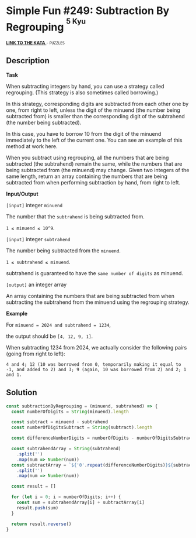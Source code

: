 <h1>Simple Fun #249: Subtraction By Regrouping <sup><sup>5 Kyu</sup></sup></h1>

<sup>
  <a href="https://www.codewars.com/kata/590c3b1ff06c49a024000001">
    <strong>LINK TO THE KATA</strong>
  </a> - <code>PUZZLES</code>
</sup>

## Description

**Task**

When subtracting integers by hand, you can use a strategy called regrouping. (This strategy is also sometimes called borrowing.)

In this strategy, corresponding digits are subtracted from each other one by one, from right to left, unless the digit of the minuend (the number being subtracted from) is smaller than the corresponding digit of the subtrahend (the number being subtracted).

In this case, you have to borrow 10 from the digit of the minuend immediately to the left of the current one. You can see an example of this method at work here.

When you subtract using regrouping, all the numbers that are being subtracted (the subtrahend) remain the same, while the numbers that are being subtracted from (the minuend) may change. Given two integers of the same length, return an array containing the numbers that are being subtracted from when performing subtraction by hand, from right to left.

**Input/Output**

`[input]` integer `minuend`

The number that the `subtrahend` is being subtracted from.

`1 ≤ minuend ≤ 10^9`.

`[input]` integer `subtrahend`

The number being subtracted from the `minuend`.

`1 ≤ subtrahend ≤ minuend`.

subtrahend is guaranteed to have the `same number of digits` as minuend.

`[output]` an integer array

An array containing the numbers that are being subtracted from when subtracting the subtrahend from the minuend using the regrouping strategy.

**Example**

For `minuend = 2024 and subtrahend = 1234`,

the output should be `[4, 12, 9, 1]`.

When subtracting 1234 from 2024, we actually consider the following pairs (going from right to left):

```
4 and 4; 12 (10 was borrowed from 0, temporarily making it equal to -1, and added to 2) and 3; 9 (again, 10 was borrowed from 2) and 2; 1 and 1.
```

## Solution

```javascript
const subtractionByRegrouping = (minuend, subtrahend) => {
  const numberOfDigits = String(minuend).length

  const subtract = minuend - subtrahend
  const numberOfDigitsSubtract = String(subtract).length

  const differenceNumberDigits = numberOfDigits - numberOfDigitsSubtract

  const subtrahendArray = String(subtrahend)
    .split('')
    .map(num => Number(num))
  const subtractArray = `${'0'.repeat(differenceNumberDigits)}${subtract}`
    .split('')
    .map(num => Number(num))

  const result = []

  for (let i = 0; i < numberOfDigits; i++) {
    const sum = subtrahendArray[i] + subtractArray[i]
    result.push(sum)
  }

  return result.reverse()
}
```

